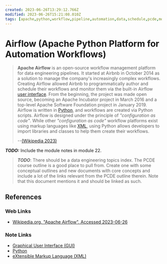 ```yaml
---
created: 2023-06-26T13:29:12.766Z
modified: 2023-06-26T15:21:08.010Z
tags: [apache,python,workflow,pipeline,automation,data,schedule,pcde,module23]
---
```

# Airflow (Apache Python Platform for Automation Workflows)

>**Apache Airflow** is an open-source workflow management platform for
>data engineering pipelines.
>It started at Airbnb in October 2014 as a solution to
>manage the company's increasingly complex workflows.
>Creating Airflow allowed Airbnb to programmatically author and
>schedule their workflows and monitor them via
>the built-in Airflow [user interface][-gui].
>From the beginning, the project was made open source,
>becoming an Apache Incubator project in March 2016 and
>a top-level Apache Software Foundation project in January 2019.
>Airflow is written in [Python][-py], and workflows are created via Python scripts.
>Airflow is designed under the principle of *"configuration as code"*.
>While other *"configuration as code"* workflow platforms exist using
>markup languages like [XML][-xml],
>using Python allows developers to import libraries and
>classes to help them create their workflows.
>
>--[(Wikipedia 2023)][wiki-airflow]

***TODO:*** Include the module notes in module 22.

>***TODO***: There should be a data engineering topics index.
>The PCDE course outline is a good place to pull from.
>Create one with some conceptual outlines and
>new documents with core concepts and
>include a lot of the links relevant from the PCDE outline therein.
>Note that this document mentions it and should be linked as such.

## References

### Web Links

* [Wikipedia.org. "Apache Airflow". Accessed 2023-06-26][wiki-airflow]

<!-- Hidden References -->
[wiki-airflow]: https://en.wikipedia.org/wiki/Apache_Airflow "Wikipedia.org. Apache Airflow"

### Note Links

* [Graphical User Interface (GUI)][-gui]
* [Python][-py]
* [eXtensible Markup Language (XML)][-xml]

<!-- Hidden References -->
[-gui]: gui.md "Graphical User Interface (GUI)"
[-py]: python.md "Python"
[-xml]: xml.md "eXtensible Markup Language (XML)"
